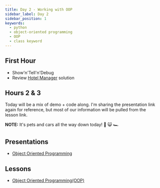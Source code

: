 ```yaml
---
title: Day 2 - Working with OOP
sidebar_label: Day 2
sidebar_position: 1
keywords:
  - python
  - object-oriented programming
  - OOP
  - class keyword
---
```


## First Hour

- Show'n'Tell'n'Debug
- Review [Hotel Manager](/docs/exercises/python-hotel-manager/) solution

## Hours 2 & 3

Today will be a mix of demo + code along. I'm sharing the presentation link again for reference, but most of our information will be pulled from the lesson link.

**NOTE:** It's pets and cars all the way down today! 🐶 😺 🏎️

## Presentations

- [Object Oriented Programming](https://docs.google.com/presentation/d/1pqIK5nza4rjglKo3iCms3dfDZgBw2CcwI2fq7T3nmIE/edit?usp=sharing)

## Lessons

- [Object Oriented Programming(OOP)](/docs/lessons/solving-problems-using-code-python/python-oop)

<!--
## In Class Solution

Here's the in-class version of the Hotel Manager app

```py
hotel = {
  1: {
    101: ['George Jefferson', 'Wheezy Jefferson'],
  },
  2: {
    237: ['Jack Torrance', 'Wendy Torrance'],
  },
  3: {
    333: ['Neo', 'Trinity', 'Morpheus']
  }
}


def check_in():
    floor_num = int(input("Which floor? "))
    room_num = int(input("Which room number? "))
    number_of_guests = int(input("How many in your party? "))
    names_of_guests = []

    for person in range(number_of_guests):
        name = input("Name of person #%d: " % (person + 1))
        names_of_guests.append(name)

    hotel[floor_num] = { room_num: names_of_guests }
    print(hotel)
    return hotel

def check_out():
    floor_num = int(input("What floor were you on?"))
    room_num = int(input("What was your room number? "))

    del hotel[floor_num][room_num]
    print(hotel)
    return hotel


def check_in_or_out(response):
    if response == 'in':
        check_in()
        return True
    elif response == 'out':
        check_out()
        return False
    else:
        print('Invalid input, please answer either \'in\' or \'out\'')
        return True

concierge = True
while concierge:
    in_or_out = input("Are you checking, or out? ").lower()
    concierge = check_in_or_out(in_or_out)
``` -->
